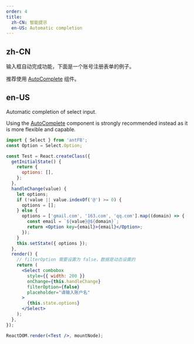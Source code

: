 ```yaml
---
order: 4
title: 
  zh-CN: 智能提示
  en-US: Automatic completion
---
```


## zh-CN

输入框自动完成功能，下面是一个账号注册表单的例子。

推荐使用 [AutoComplete](/components/auto-complete) 组件。

## en-US

Automatic completion of select input. 

Using the [AutoComplete](/components/auto-complete) component is strongly recommended instead as it is more flexible and capable.


````jsx
import { Select } from 'antFB';
const Option = Select.Option;

const Test = React.createClass({
  getInitialState() {
    return {
      options: [],
    };
  },
  handleChange(value) {
    let options;
    if (!value || value.indexOf('@') >= 0) {
      options = [];
    } else {
      options = ['gmail.com', '163.com', 'qq.com'].map((domain) => {
        const email = `${value}@${domain}`;
        return <Option key={email}>{email}</Option>;
      });
    }
    this.setState({ options });
  },
  render() {
    // filterOption 需要设置为 false，数据是动态设置的
    return (
      <Select combobox
        style={{ width: 200 }}
        onChange={this.handleChange}
        filterOption={false}
        placeholder="请输入账户名"
      >
        {this.state.options}
      </Select>
    );
  },
});

ReactDOM.render(<Test />, mountNode);
````
